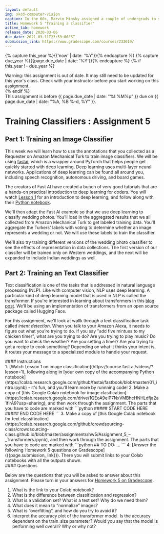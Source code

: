 ```yaml
---
layout: default
img: xkcd-computer-vision
caption: In the 60s, Marvin Minsky assigned a couple of undergrads to spend the summer programming a computer to use a camera to identify objects in a scene. He figured they'd have the problem solved by the end of the summer. Half a century later, we're still working on it
title: Homework 5 "Training a classifier"
active_tab: homework
release_date: 2020-03-06
due_date: 2021-03-11T23:59:00EST
submission_link: https://www.gradescope.com/courses/233619/
---
```


<!-- Check whether the assignment is up to date -->
{% capture this_year %}{{'now' | date: '%Y'}}{% endcapture %}
{% capture due_year %}{{page.due_date | date: '%Y'}}{% endcapture %}
{% if this_year != due_year %} 
<div class="alert alert-danger">
Warning: this assignment is out of date.  It may still need to be updated for this year's class.  Check with your instructor before you start working on this assignment.
</div>
{% endif %}
<!-- End of check whether the assignment is up to date -->


<div class="alert alert-info">
This assignment is before {{ page.due_date | date: "%I:%M%p" }}  due on {{ page.due_date | date: "%A, %B %-d, %Y" }}. 
</div>


Training Classifiers<span class="text-muted"> : Assignment 5</span> 
=============================================================

## Part 1: Training an Image Classifier

This week we will learn how to use the annotations that you collected as a Requester on Amazon Mechanical Turk to train image classifiers. We will be using [fastai](https://docs.fast.ai/), which is a wrapper around PyTorch that helps people get quickly started with deep learning.   Deep learning uses multi-layer neural networks. Applications of deep learning can be found all around you, including speech recognition, autonomous driving, and board games.

The creators of Fast AI have created a bunch of very good tutorials that are a hands-on practical introduction to deep learning for coders.  You will watch [Lesson 1](https://course.fast.ai/videos/?lesson=1) for an introduction to deep learning, and follow along with their [Python notebook](https://colab.research.google.com/github/fastai/fastbook/blob/master/01_intro.ipynb). 

We'll then adapt the Fast AI example so that we use deep learning to classify wedding photos.  You'll load in the aggregated results that we all collected from Amazon Mechanical Turk to get labeled training data.  You'll aggregate the Turkers' labels with voting to determine whether an image represents a wedding or not.  We will use these labels to train the classifier.

We'll also try training different versions of the wedding photo classifier to see the effects of representation in data collections.  The first version of our classifer will be trained only on Western weddings, and the next will be expanded to include Indian weddings as well.  

## Part 2: Training an Text Classifier

Text classification is one of the tasks that is addressed in natural language processing (NLP).  Like with computer vision, NLP uses deep learning.  A particular kind of deep learning model that is used in NLP is called the transformer.  If you're interested in learning  about transformers in this [blog post](http://jalammar.github.io/illustrated-transformer/).  We'll be using an implementation of transformers from an open source package called Hugging Face.  

For this assignment, we'll look at wallk through a text classification task called *intent detection*.  When you talk to your Amazon Alexa, it needs to figure out what you're trying to do.  If you say "add five mintues to my chicken timer", what are you trying to do? Are you trying to play music?  Do you want to check the weather?  Are you setting a timer?  Are you trying to get a recipe to cook something?  Depending on what it thinks your intent is, it routes your message to a specialized module to handle your request.


<div class="panel panel-info">
<div class="panel-heading" markdown="1">
#### Instructions
</div>
<div class="panel-body" markdown="1">
1. [Watch Lesson 1 on image classification](https://course.fast.ai/videos/?lesson=1), following along in [your own copy of the accompanying Python notebook](https://colab.research.google.com/github/fastai/fastbook/blob/master/01_intro.ipynb) - it's fun, and you'll learn more by runnning code!
2. Make a copy of [this Google Colab notebook for image clasification](https://colab.research.google.com/drive/1QEoA9eIP7NxVMBhcHNHLdfja2a1flrA9?usp=sharing), and then work through the assignment.  The parts that you have to code are marked with
```python
##### START CODE HERE
##### END CODE HERE 
```
3. Make a copy of [this Google Colab notebook for text classification](https://colab.research.google.com/github/crowdsourcing-class/crowdsourcing-class.github.io/blob/master/assignments/hw5/Assignment_5_–_Transformers.ipynb), and then work through the assignment.  The parts that you have to code are marked with
```python
## TO DO:
... 
```
4. [Answer the following Homework 5 questions on Gradescope]({{page.submission_link}}).  There you will submit links to your Colab notebooks with all the outputs shown.
</div>
</div>


<div class="panel panel-primary" id="questions">
<div class="panel-heading" markdown="1">
#### Questions
</div>
<div class="panel-body" markdown="1">

Below are the questions that you will be asked to answer about this assignment. Please turn in your answers for [Homework 5 on Gradescope]({{page.submission_link}}).

1. What is the link to your Colab notebook?
2. What is the difference between classification and regression?
3. What is a validation set? What is a test set? Why do we need them?
4. What does it mean to “normalize” images?
5. What is “overfitting”, and how do you try to avoid it?
6. Interpret the accuracy plot of the transformer model. Is the accuracy dependent on the train_size parameter? Would you say that the model is performing well overall? Why or why not?
</div>
</div>
